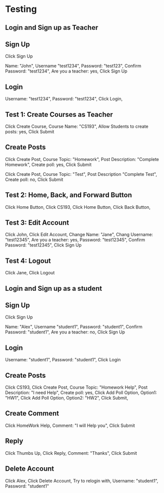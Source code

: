# Testing

## Login and Sign up as Teacher

## Sign Up
Click Sign Up

Name: "John",
Username "test1234",
Password: "test123",
Confirm Password: "test1234",
Are you a teacher: yes,
Click Sign Up

## Login
Username: "test1234",
Password: "test1234",
Click Login,

## Test 1: Create Courses as Teacher
Click Create Course,
Course Name: "CS193",
Allow Students to create posts: yes,
Click Submit

## Create Posts
Click Create Post,
Course Topic: "Homework",
Post Description: "Complete Homework",
Create poll: yes,
Click Submit

Click Create Post,
Course Topic: "Test",
Post Description "Complete Test",
Create poll: no,
Click Submit

## Test 2: Home, Back, and Forward Button
Click Home Button,
Click CS193,
Click Home Button,
Click Back Button,

## Test 3: Edit Account
Click John,
Click Edit Account,
Change Name: "Jane",
Chang Username: "test12345",
Are you a teacher: yes,
Password: "test12345",
Confirm Password: "test12345",
Click Sign Up

## Test 4: Logout
Click Jane,
Click Logout

## Login and Sign up as a student

## Sign Up
Click Sign Up

Name: "Alex",
Username "student1",
Password: "student1",
Confirm Password: "student1",
Are you a teacher: no,
Click Sign Up

## Login
Username: "student1",
Password: "student1",
Click Login

## Create Posts
Click CS193,
Click Create Post,
Course Topic: "Homework Help",
Post Description: "I need Help",
Create poll: yes,
Click Add Poll Option,
Option1: "HW1",
Click Add Poll Option,
Option2: "HW2",
Click Submit,

## Create Comment
Click HomeWork Help,
Comment: "I will Help you",
Click Submit

## Reply
Click Thumbs Up,
Click Reply,
Comment: "Thanks",
Click Submit

## Delete Account
Click Alex,
Click Delete Account,
Try to relogin with,
Username: "student1",
Password: "student1"



